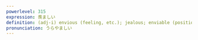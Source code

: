 ```yaml
---
powerlevel: 315
expression: 羨ましい
definition: (adj-i) envious (feeling, etc.); jealous; enviable (position, etc.); (P)
pronunciation: うらやましい
---
```

